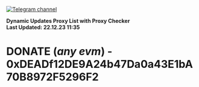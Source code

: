 [![Telegram channel](https://img.shields.io/endpoint?url=https://runkit.io/damiankrawczyk/telegram-badge/branches/master?url=https://t.me/n4z4v0d)](https://t.me/n4z4v0d) 

**Dynamic Updates Proxy List with Proxy Checker**  
**Last Updated: 22.12.23 11:35**

# DONATE (_any evm_) - 0xDEADf12DE9A24b47Da0a43E1bA70B8972F5296F2
